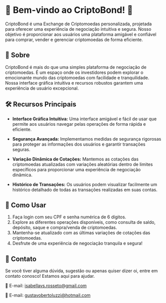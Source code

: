 # 🚀 Bem-vindo ao CriptoBond! 🌟

CriptoBond é uma Exchange de Criptomoedas personalizada, projetada para oferecer uma experiência de negociação intuitiva e segura. Nosso objetivo é proporcionar aos usuários uma plataforma amigável e confiável para comprar, vender e gerenciar criptomoedas de forma eficiente.

## 📌 Sobre

CriptoBond é mais do que uma simples plataforma de negociação de criptomoedas. É um espaço onde os investidores podem explorar o emocionante mundo das criptomoedas com facilidade e tranquilidade. Nossa interface gráfica intuitiva e recursos robustos garantem uma experiência de usuário excepcional.

## 🛠️ Recursos Principais

- **Interface Gráfica Intuitiva:** Uma interface amigável e fácil de usar que permite aos usuários navegar pelas operações de forma rápida e eficiente.
  
- **Segurança Avançada:** Implementamos medidas de segurança rigorosas para proteger as informações dos usuários e garantir transações seguras.

- **Variação Dinâmica de Cotações:** Mantemos as cotações das criptomoedas atualizadas com variações aleatórias dentro de limites específicos para proporcionar uma experiência de negociação dinâmica.

- **Histórico de Transações:** Os usuários podem visualizar facilmente um histórico detalhado de todas as transações realizadas em suas contas.

## 🚀 Como Usar

1. Faça login com seu CPF e senha numérica de 6 dígitos.
2. Explore as diferentes operações disponíveis, como consulta de saldo, depósito, saque e compra/venda de criptomoedas.
3. Mantenha-se atualizado com as últimas variações de cotações das criptomoedas.
4. Desfrute de uma experiência de negociação tranquila e segura!


## 📧 Contato

Se você tiver alguma dúvida, sugestão ou apenas quiser dizer oi, entre em contato conosco! Estamos aqui para ajudar.

📧 E-mail: isabellavs.rosseto@gmail.com

📧 E-mail: gustavobertoluzzi@hotmail.com
